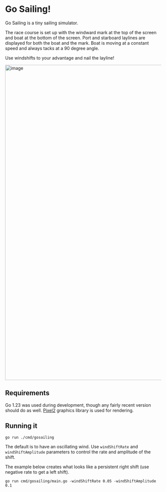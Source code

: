 # Go Sailing!

Go Sailing is a tiny sailing simulator.

The race course is set up with the windward mark at the top of the screen and boat at the bottom of the screen.
Port and starboard laylines are displayed for both the boat and the mark. Boat is moving at a constant speed
and always tacks at a 90 degree angle.

Use windshifts to your advantage and nail the layline!

<img width="1017" alt="image" src="https://github.com/user-attachments/assets/12c2e769-0952-4054-9f39-ad5ace2fd339">

## Requirements

Go 1.23 was used during development, though any fairly recent version should do as well. 
[Pixel2](https://github.com/gopxl/pixel) graphics library is used for rendering.

## Running it

```bash
go run ./cmd/gosailing
```

The default is to have an oscillating wind. Use `windShiftRate` and `windShiftAmplitude` parameters to control
the rate and amplitude of the shift.

The example below creates what looks like a persistent right shift (use negative rate to get a left shift).

```
go run cmd/gosailing/main.go -windShiftRate 0.05 -windShiftAmplitude 0.1
```
